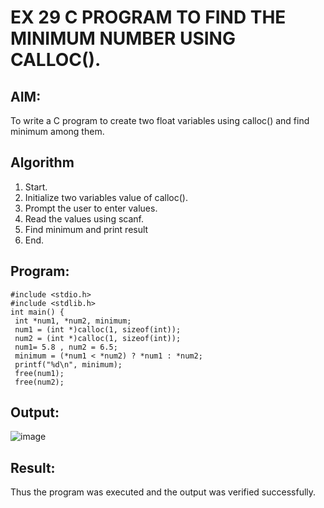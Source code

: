 # EX 29 C PROGRAM TO FIND THE MINIMUM NUMBER USING CALLOC().
## AIM:
To write a C program to create two float variables using calloc() and find minimum among them.

## Algorithm
1.	Start.
2.	Initialize two variables value of calloc().
3.	Prompt the user to enter values.
4.	Read the values using scanf.
5.	Find minimum and print result
6.	End.

## Program:
```
#include <stdio.h>
#include <stdlib.h>
int main() {
 int *num1, *num2, minimum;
 num1 = (int *)calloc(1, sizeof(int));
 num2 = (int *)calloc(1, sizeof(int));
 num1= 5.8 , num2 = 6.5;
 minimum = (*num1 < *num2) ? *num1 : *num2;
 printf("%d\n", minimum);
 free(num1);
 free(num2);
```

## Output:

![image](https://github.com/user-attachments/assets/e2b3fb17-f4cc-4563-8b56-2e5e41efe769)


## Result:
Thus the program was executed and the output was verified successfully.
